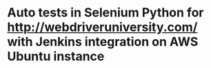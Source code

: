 # Auto tests in Selenium Python for http://webdriveruniversity.com/ with Jenkins integration on AWS Ubuntu instance
